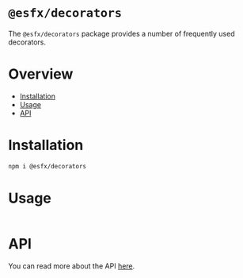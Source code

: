 # `@esfx/decorators`

The `@esfx/decorators` package provides a number of frequently used decorators.

# Overview

* [Installation](#installation)
* [Usage](#usage)
* [API](#api)

# Installation

```sh
npm i @esfx/decorators
```

# Usage

```ts
```

# API

You can read more about the API [here](https://esfx.js.org/esfx/api/decorators.html).
